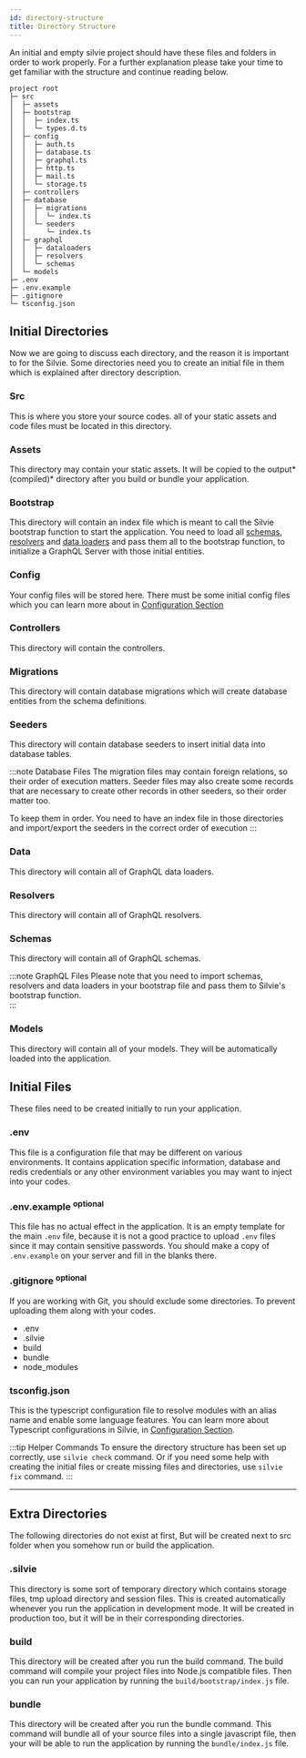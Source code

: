 ```yaml
---
id: directory-structure
title: Directory Structure
---
```

An initial and empty silvie project should have these files and folders in order to work properly. For a further 
explanation please take your time to get familiar with the structure and continue reading below.

```text
project root
├─ src
│  ├─ assets
│  ├─ bootstrap
│  │  ├─ index.ts
│  │  └─ types.d.ts
│  ├─ config
│  │  ├─ auth.ts
│  │  ├─ database.ts
│  │  ├─ graphql.ts
│  │  ├─ http.ts
│  │  ├─ mail.ts
│  │  └─ storage.ts
│  ├─ controllers
│  ├─ database
│  │  ├─ migrations
│  │  │  └─ index.ts
│  │  └─ seeders
│  │     └─ index.ts
│  ├─ graphql
│  │  ├─ dataloaders
│  │  ├─ resolvers
│  │  └─ schemas
│  └─ models
├─ .env
├─ .env.example
├─ .gitignore
└─ tsconfig.json
```
## Initial Directories
Now we are going to discuss each directory, and the reason it is important to for the Silvie. Some directories need you 
to create an initial file in them which is explained after directory description.

### Src
This is where you store your source codes. all of your static assets and code files must be located in this directory.

### Assets
This directory may contain your static assets. It will be copied to the output*(compiled)* directory after you build or
bundle your application. 

### Bootstrap
This directory will contain an index file which is meant to call the Silvie bootstrap function to start the 
application. You need to load all [schemas](#schemas), [resolvers](#resolvers) and [data loaders](#data-loaders) and pass 
them all to the bootstrap function, to initialize a GraphQL Server with those initial entities.

### Config
Your config files will be stored here. There must be some initial config files which you can learn more about in 
[Configuration Section](configuration.md)

### Controllers
This directory will contain the controllers.

### Migrations
This directory will contain database migrations which will create database entities from the schema definitions.

### Seeders
This directory will contain database seeders to insert initial data into database tables.

:::note Database Files
The migration files may contain foreign relations, so their order of execution matters.
Seeder files may also create some records that are necessary to create other records in other seeders, so their order
matter too.

To keep them in order. You need to have an index file in those directories and import/export the seeders in the correct
order of execution
:::

### Data
This directory will contain all of GraphQL data loaders.

### Resolvers
This directory will contain all of GraphQL resolvers.

### Schemas
This directory will contain all of GraphQL schemas.

:::note GraphQL Files
Please note that you need to import schemas, resolvers and data loaders in your bootstrap file and pass them to Silvie's
bootstrap function.  
:::

### Models
This directory will contain all of your models. They will be automatically loaded into the application.

## Initial Files
These files need to be created initially to run your application.

### .env
This file is a configuration file that may be different on various environments. It contains application specific 
information, database and redis credentials or any other environment variables you may want to inject into your codes. 

### .env.example <sup>optional</sup>
This file has no actual effect in the application. It is an empty template for the main `.env` file, because it is
not a good practice to upload `.env` files since it may contain sensitive passwords. You should make a copy of
`.env.example` on your server and fill in the blanks there.  

### .gitignore <sup>optional</sup>
If you are working with Git, you should exclude some directories. To prevent uploading them along with your codes.
- .env
- .silvie
- build
- bundle
- node_modules

### tsconfig.json
This is the typescript configuration file to resolve modules with an alias name and enable some language features.
You can learn more about Typescript configurations in Silvie, in [Configuration Section](configuration.md#tsconfig).


:::tip Helper Commands
To ensure the directory structure has been set up correctly, use `silvie check` command. Or if you need some help with 
creating the initial files or create missing files and directories, use `silvie fix` command. 
:::

---
##  Extra Directories
The following directories do not exist at first, But will be created next to src folder when you somehow run or build 
the application.

### .silvie
This directory is some sort of temporary directory which contains storage files, tmp upload directory and session files.
This is created automatically whenever you run the application in development mode. It will be created in production
too, but it will be in their corresponding directories.

### build
This directory will be created after you run the build command. The build command will compile your project files into
Node.js compatible files. Then you can run your application by running the `build/bootstrap/index.js` file.

### bundle
This directory will be created after you run the bundle command. This command will bundle all of your source files into
a single javascript file, then your will be able to run the application by running the `bundle/index.js` file.
